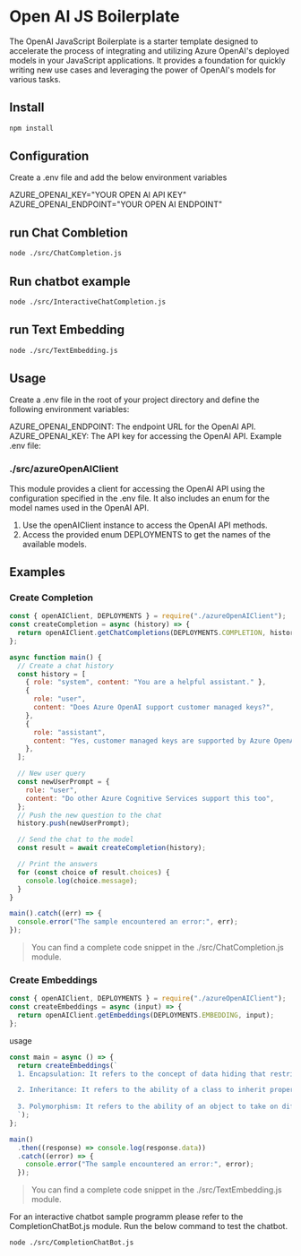 # Open AI JS Boilerplate

The OpenAI JavaScript Boilerplate is a starter template designed to accelerate the process of integrating and utilizing Azure OpenAI's deployed models in your JavaScript applications. It provides a foundation for quickly writing new use cases and leveraging the power of OpenAI's models for various tasks.

## Install

```sh
npm install
```

## Configuration

Create a .env file and add the below environment variables

AZURE_OPENAI_KEY="YOUR OPEN AI API KEY"
AZURE_OPENAI_ENDPOINT="YOUR OPEN AI ENDPOINT"

## run Chat Combletion

```sh
node ./src/ChatCompletion.js
```

## Run chatbot example

```sh
node ./src/InteractiveChatCompletion.js
```

## run Text Embedding

```sh
node ./src/TextEmbedding.js
```

## Usage

Create a .env file in the root of your project directory and define the following environment variables:

AZURE_OPENAI_ENDPOINT: The endpoint URL for the OpenAI API.
AZURE_OPENAI_KEY: The API key for accessing the OpenAI API.
Example .env file:

### ./src/azureOpenAIClient

This module provides a client for accessing the OpenAI API using the configuration specified in the .env file. It also includes an enum for the model names used in the OpenAI API.

1. Use the openAIClient instance to access the OpenAI API methods.
2. Access the provided enum DEPLOYMENTS to get the names of the available models.

## Examples

### Create Completion

```js
const { openAIClient, DEPLOYMENTS } = require("./azureOpenAIClient");
const createCompletion = async (history) => {
  return openAIClient.getChatCompletions(DEPLOYMENTS.COMPLETION, history);
};
```

```js
async function main() {
  // Create a chat history
  const history = [
    { role: "system", content: "You are a helpful assistant." },
    {
      role: "user",
      content: "Does Azure OpenAI support customer managed keys?",
    },
    {
      role: "assistant",
      content: "Yes, customer managed keys are supported by Azure OpenAI",
    },
  ];

  // New user query
  const newUserPrompt = {
    role: "user",
    content: "Do other Azure Cognitive Services support this too",
  };
  // Push the new question to the chat
  history.push(newUserPrompt);

  // Send the chat to the model
  const result = await createCompletion(history);

  // Print the answers
  for (const choice of result.choices) {
    console.log(choice.message);
  }
}

main().catch((err) => {
  console.error("The sample encountered an error:", err);
});
```

> You can find a complete code snippet in the ./src/ChatCompletion.js module.

### Create Embeddings

```js
const { openAIClient, DEPLOYMENTS } = require("./azureOpenAIClient");
const createEmbeddings = async (input) => {
  return openAIClient.getEmbeddings(DEPLOYMENTS.EMBEDDING, input);
};
```

usage

```js
const main = async () => {
  return createEmbeddings(`
  1. Encapsulation: It refers to the concept of data hiding that restricts data access and manipulation to within the object. This ensures that data is accessed and modified only by authorized operations.

  2. Inheritance: It refers to the ability of a class to inherit properties and methods from its parent class. This mechanism enables code reuse and promotes the concept of hierarchy.
  
  3. Polymorphism: It refers to the ability of an object to take on different forms or behaviors. In OOP, it means that a single method can be used with different data types.
  `);
};

main()
  .then((response) => console.log(response.data))
  .catch((error) => {
    console.error("The sample encountered an error:", error);
  });
```

> You can find a complete code snippet in the ./src/TextEmbedding.js module.

For an interactive chatbot sample programm please refer to the CompletionChatBot.js module.
Run the below command to test the chatbot.

```sh
node ./src/CompletionChatBot.js
```
